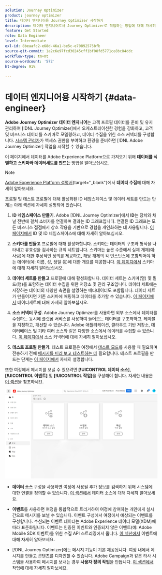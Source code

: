 ```yaml
---
solution: Journey Optimizer
product: journey optimizer
title: 데이터 엔지니어용 Journey Optimizer 시작하기
description: 데이터 엔지니어로서 Journey Optimizer로 작업하는 방법에 대해 자세히 알아보세요.
feature: Get Started
role: Data Engineer
level: Intermediate
exl-id: 8beaafc2-e68d-46a1-be5c-e70892575bfb
source-git-commit: 1a2c6e97fcd30245cff1bf08fd5771ce8bc84ddc
workflow-type: tm+mt
source-wordcount: '572'
ht-degree: 91%

---
```


# 데이터 엔지니어용 시작하기 {#data-engineer}

**Adobe Journey Optimizer 데이터 엔지니어**&#x200B;는 고객 프로필 데이터를 준비 및 유지 관리하여 [!DNL Journey Optimizer]에서 오케스트레이션한 경험을 강화하고, 고객 및 비즈니스 데이터를 스키마로 모델링하고, 데이터 수집을 위한 소스 커넥터를 구성합니다. [시스템 관리자](administrator.md)가 액세스 권한을 부여하고 환경을 준비하면 [!DNL Adobe Journey Optimizer] 작업을 시작할 수 있습니다.


이 페이지에서 데이터를 Adobe Experience Platform으로 가져오기 위해 **데이터를 식별하고 스키마와 데이터세트를 만드는** 방법을 알아보십시오.

>[!NOTE]
>
>[Adobe Experience Platform 설명서](https://experienceleague.adobe.com/docs/experience-platform/ingestion/home.html?lang=ko){target="_blank"}에서 **데이터 수집**&#x200B;에 대해 자세히 알아보세요.

프로필 및 테스트 프로필에 대해 활성화된 ID 네임스페이스 및 데이터 세트를 만드는 단계는 아래 섹션에 자세히 설명되어 있습니다.

1. **ID 네임스페이스 만들기**. Adobe [!DNL Journey Optimizer]에서 **ID**&#x200B;는 장치와 채널 전반에 걸쳐 소비자를 연결하며 결과는 ID 그래프입니다. 연결된 ID 그래프는 모든 비즈니스 접점에서 상호 작용을 기반으로 경험을 개인화하는 데 사용됩니다.  [이 페이지에서](../../audience/get-started-identity.md) ID 및 ID 네임스페이스에 대해 자세히 알아보십시오.

1. **스키마를 만들고** 프로필에 대해 활성화합니다. 스키마는 데이터의 구조와 형식을 나타내고 유효성을 검사하는 규칙 세트입니다. 스키마는 높은 수준에서 실제 개체(예: 사람)에 대한 추상적인 정의를 제공하고, 해당 개체의 각 인스턴스에 포함되어야 하는 데이터(예: 이름, 성, 생일 등)에 대한 개요를 제공합니다.  [이 페이지에서](../../data/get-started-schemas.md) 스키마에 대해 자세히 알아보십시오.

1. **데이터 세트를 만들고** 프로필에 대해 활성화합니다. 데이터 세트는 스키마(열) 및 필드(행)를 포함하는 데이터 수집을 위한 저장소 및 관리 구조입니다. 데이터 세트에는 저장하는 데이터의 다양한 측면을 설명하는 메타데이터도 포함됩니다. 데이터 세트가 만들어지면 기존 스키마에 매핑하고 데이터를 추가할 수 있습니다. [이 페이지에서](../../data/get-started-datasets.md) 데이터세트에 대해 자세히 알아보십시오.

1. **소스 커넥터 구성**. Adobe Journey Optimzer를 사용하면 외부 소스에서 데이터를 수집하는 동시에 플랫폼 서비스를 사용하여 들어오는 데이터를 구조화하고, 레이블을 지정하고, 개선할 수 있습니다. Adobe 애플리케이션, 클라우드 기반 저장소, 데이터베이스 및 기타 여러 소스와 같은 다양한 소스에서 데이터를 수집할 수 있습니다. [이 페이지에서](../get-started-sources.md) 소스 커넥터에 대해 자세히 알아보십시오.

1. **테스트 프로필 만들기**. 테스트 프로필은 여정에서 [테스트 모드](../../building-journeys/testing-the-journey.md)를 사용할 때 필요하며 전송하기 전에 [메시지를 미리 보고 테스트하는 데](../../content-management/preview-test.md) 필요합니다. 테스트 프로필을 만드는 단계는 [이 페이지에서](../../audience/creating-test-profiles.md) 자세히 설명합니다.


또한 여정에서 메시지를 보낼 수 있으려면 **[!UICONTROL 데이터 소스]**, **[!UICONTROL 이벤트]** 및 **[!UICONTROL 작업]**&#x200B;을 구성해야 합니다. 자세한 내용은 [이 섹션](../../configuration/about-data-sources-events-actions.md)을 참조하세요.

![](../assets/admin-menu.png)

* **데이터 소스** 구성을 사용하면 여정에 사용될 추가 정보를 검색하기 위해 시스템에 대한 연결을 정의할 수 있습니다. [이 섹션에서](../../datasource/about-data-sources.md) 데이터 소스에 대해 자세히 알아보세요.

* **이벤트**&#x200B;를 사용하면 여정을 통합적으로 트리거하여 여정에 참여하는 개인에게 실시간으로 메시지를 보낼 수 있습니다. 이벤트 구성에서 여정에서 예상되는 이벤트를 구성합니다. 수신되는 이벤트 데이터는 Adobe Experience 데이터 모델(XDM)에 따라 표준화됩니다. 이벤트는 인증된 이벤트와 인증되지 않은 이벤트(예: Adobe Mobile SDK 이벤트)를 위한 수집 API 스트리밍에서 옵니다. [이 섹션에서](../../event/about-events.md) 이벤트에 대해 자세히 알아보세요.

* [!DNL Journey Optimizer]에는 메시지 기능이 기본 제공됩니다. 여정 내에서 메시지를 만들고 콘텐츠를 디자인할 수 있습니다. Adobe Campaign과 같은 타사 시스템을 사용하여 메시지를 보내는 경우 **사용자 정의 작업**&#x200B;을 만듭니다. [이 섹션에서](../../action/action.md) 작업에 대해 자세히 알아보세요.
